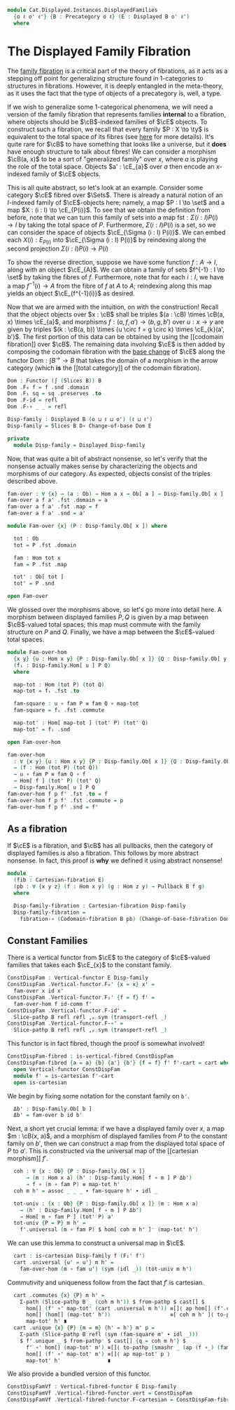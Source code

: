 <!--
```agda
open import Cat.Displayed.Instances.Pullback
open import Cat.Displayed.Instances.Slice
open import Cat.Displayed.Composition
open import Cat.Displayed.Cartesian
open import Cat.Displayed.Functor
open import Cat.Diagram.Pullback
open import Cat.Displayed.Total
open import Cat.Instances.Slice
open import Cat.Displayed.Base
open import Cat.Prelude

import Cat.Displayed.Reasoning
import Cat.Reasoning
```
-->

```agda
module Cat.Displayed.Instances.DisplayedFamilies
  {o ℓ o' ℓ'} {B : Precategory o ℓ} (E : Displayed B o' ℓ')
  where
```

<!--
```agda
open Cat.Reasoning B
open Displayed E
open Cat.Displayed.Reasoning E
open Functor

open Total-hom
open /-Obj
open Slice-hom
```
-->

# The Displayed Family Fibration

The [family fibration] is a critical part of the theory of fibrations,
as it acts as a stepping off point for generalizing structure found
in 1-categories to structures in fibrations. However, it is deeply
entangled in the meta-theory, as it uses the fact that the type of
objects of a precategory is, well, a type.

[family fibration]: Cat.Displayed.Instances.Family.html

If we wish to generalize some 1-categorical phenomena, we will need
a version of the family fibration that represents families
**internal** to a fibration, where objects should be $\cB$-indexed
families of $\cE$ objects. To construct such a fibration, we recall
that every family $P : X \to \ty$ is equivalent to the total space
of its fibres (see [here] for more details). It's quite rare for
$\cB$ to have something that looks like a universe, but it **does**
have enough structure to talk about fibres! We can consider a morphism
$\cB(a, x)$ to be a sort of "generalized family" over $x$, where $a$ is
playing the role of the total space. Objects $a' : \cE_{a}$ over $a$
then encode an $x$-indexed family of $\cE$ objects.

[here]: 1Lab.Univalence.html#object-classifiers

This is all quite abstract, so let's look at an example. Consider
some category $\cE$ fibred over $\Sets$. There is already a natural notion
of an $I$-indexed family of $\cE$-objects here; namely, a map
$P : I \to \set$ and a map $X : (i : I) \to \cE_{P(i)}$.
To see that we obtain the definition from before, note that we can turn
this family of sets into a map $\mathrm{fst} : \Sigma (i : I) P(i) \to I$ by
taking the total space of $P$. Furthermore, $\Sigma (i : I) P(i)$
is a set, so we can consider the space of objects $\cE_{\Sigma (i : I) P(i)}$.
We can embed each $X(i) : E_{P(i)}$ into $\cE_{\Sigma (i : I) P(i)}$
by reindexing along the second projection $\Sigma (i : I) P(i) \to P(i)$

To show the reverse direction, suppose we have some function $f : A \to I$,
along with an object $\cE_{A}$. We can obtain a family of sets $f^{-1} : I \to \set$
by taking the fibres of $f$. Furthermore, note that for each $i : I$, we
have a map $f^{-1}(i) \to A$ from the fibre of $f$ at $A$ to $A$; reindexing
along this map yields an object $\cE_{f^{-1}(i)}$ as desired.

Now that we are armed with the intuition, on with the construction!
Recall that the object objects over $x : \cB$ shall be triples
$(a : \cB) \times \cB(a, x) \times \cE_{a}$, and morphisms
$f : (a, f, a') \to (b, g, b')$ over $u : x \to y$ are given by triples
$(k : \cB(a, b)) \times (u \circ f = g \circ k) \times \cE_{k}(a', b')$.
The first portion of this data can be obtained by using the
[[codomain fibration]] over $\cB$. The remaining data involving $\cE$ is
then added by composing the codomain fibration with the [base change]
of $\cE$ along the functor $\mathrm{Dom} : \int B^{\to} \to B$ that
takes the domain of a morphism in the arrow category (which **is** the
[[total category]] of the codomain fibration).

[base change]: Cat.Displayed.Instances.Pullback.html

```agda
Dom : Functor (∫ (Slices B)) B
Dom .F₀ f = f .snd .domain
Dom .F₁ sq = sq .preserves .to
Dom .F-id = refl
Dom .F-∘ _ _ = refl

Disp-family : Displayed B (o ⊔ ℓ ⊔ o') (ℓ ⊔ ℓ')
Disp-family = Slices B D∘ Change-of-base Dom E

private
  module Disp-family = Displayed Disp-family
```

Now, that was quite a bit of abstract nonsense, so let's verify that
the nonsense actually makes sense by characterizing the objects and
morphisms of our category. As expected, objects consist of the triples
described above.

```agda
fam-over : ∀ {x} → (a : Ob) → Hom a x → Ob[ a ] → Disp-family.Ob[ x ]
fam-over a f a' .fst .domain = a
fam-over a f a' .fst .map = f
fam-over a f a' .snd = a'

module Fam-over {x} (P : Disp-family.Ob[ x ]) where

  tot : Ob
  tot = P .fst .domain

  fam : Hom tot x
  fam = P .fst .map

  tot' : Ob[ tot ]
  tot' = P .snd

open Fam-over
```

We glossed over the morphisms above, so let's go more into detail here.
A morphism between displayed families $P, Q$ is given by a map between
$\cB$-valued total spaces; this map must commute with the family structure
on $P$ and $Q$. Finally, we have a map between the $\cE$-valued total
spaces.

```agda
module Fam-over-hom
  {x y} {u : Hom x y} {P : Disp-family.Ob[ x ]} {Q : Disp-family.Ob[ y ]}
  (fᵢ : Disp-family.Hom[ u ] P Q)
  where

  map-tot : Hom (tot P) (tot Q)
  map-tot = fᵢ .fst .to

  fam-square : u ∘ fam P ≡ fam Q ∘ map-tot
  fam-square = fᵢ .fst .commute

  map-tot' : Hom[ map-tot ] (tot' P) (tot' Q)
  map-tot' = fᵢ .snd

open Fam-over-hom

fam-over-hom
  : ∀ {x y} {u : Hom x y} {P : Disp-family.Ob[ x ]} {Q : Disp-family.Ob[ y ]}
  → (f : Hom (tot P) (tot Q))
  → u ∘ fam P ≡ fam Q ∘ f
  → Hom[ f ] (tot' P) (tot' Q)
  → Disp-family.Hom[ u ] P Q
fam-over-hom f p f' .fst .to = f
fam-over-hom f p f' .fst .commute = p
fam-over-hom f p f' .snd = f'
```

## As a fibration

If $\cE$ is a fibration, and $\cB$ has all pullbacks, then the category of displayed
families is also a fibration. This follows by more abstract nonsense. In fact, this
proof is **why** we defined it using abstract nonsense!

```agda
module _
  (fib : Cartesian-fibration E)
  (pb : ∀ {x y z} (f : Hom x y) (g : Hom z y) → Pullback B f g)
  where

  Disp-family-fibration : Cartesian-fibration Disp-family
  Disp-family-fibration =
    fibration-∘ (Codomain-fibration B pb) (Change-of-base-fibration Dom E fib)
```

## Constant Families

There is a vertical functor from $\cE$ to the category of $\cE$-valued
families that takes each $\cE_{x}$ to the constant family.

```agda
ConstDispFam : Vertical-functor E Disp-family
ConstDispFam .Vertical-functor.F₀' {x = x} x' =
  fam-over x id x'
ConstDispFam .Vertical-functor.F₁' {f = f} f' =
  fam-over-hom f id-comm f'
ConstDispFam .Vertical-functor.F-id' =
  Slice-pathp B refl refl ,ₚ sym (transport-refl _)
ConstDispFam .Vertical-functor.F-∘' =
  Slice-pathp B refl refl ,ₚ sym (transport-refl _)
```

This functor is in fact fibred, though the proof is somewhat involved!

```agda
ConstDispFam-fibred : is-vertical-fibred ConstDispFam
ConstDispFam-fibred {a = a} {b} {a'} {b'} {f = f} f' f'-cart = cart where
  open Vertical-functor ConstDispFam
  module f' = is-cartesian f'-cart
  open is-cartesian
```

We begin by fixing some notation for the constant family on `b'`.

```agda
  Δb' : Disp-family.Ob[ b ]
  Δb' = fam-over b id b'
```

Next, a short yet crucial lemma: if we have a displayed family
over $x$, a map $m : \cB(x, a)$, and a morphism of displayed families
from $P$ to the constant family on $b'$, then we can construct a map
from the displayed total space of $P$ to $a'$. This is constructed via
the universal map of the [[cartesian morphism]] $f'$.

```agda
  coh : ∀ {x : Ob} {P : Disp-family.Ob[ x ]}
      → (m : Hom x a) (h' : Disp-family.Hom[ f ∘ m ] P Δb')
      → f ∘ (m ∘ fam P) ≡ map-tot h'
  coh m h' = assoc _ _ _ ∙ fam-square h' ∙ idl _

  tot-univ : {x : Ob} {P : Disp-family.Ob[ x ]} (m : Hom x a)
    → (h' : Disp-family.Hom[ f ∘ m ] P Δb')
    → Hom[ m ∘ fam P ] (tot' P) a'
  tot-univ {P = P} m h' =
    f'.universal (m ∘ fam P) $ hom[ coh m h' ]⁻ (map-tot' h')
```

We can use this lemma to construct a universal map in $\cE$.

```agda
  cart : is-cartesian Disp-family f (F₁' f')
  cart .universal {u' = u'} m h' =
    fam-over-hom (m ∘ fam u') (sym (idl _)) (tot-univ m h')
```

Commutivity and uniqueness follow from the fact that $f'$ is cartesian.

```agda
  cart .commutes {x} {P} m h' =
    Σ-path (Slice-pathp B _ (coh m h')) $ from-pathp $ cast[] $
      hom[] (f' ∘' map-tot' (cart .universal m h')) ≡[]⟨ ap hom[] (f'.commutes _ _) ⟩
      hom[] (hom[] (map-tot' h'))                   ≡[ coh m h' ]⟨ to-pathp⁻ (hom[]-∙ _ _ ∙ reindex _ _) ⟩
      map-tot' h' ∎
  cart .unique {x} {P} {m = m} {h' = h'} m' p =
    Σ-path (Slice-pathp B refl (sym (fam-square m' ∙ idl _)))
    $ f'.unique _ $ from-pathp⁻ $ cast[] {q = coh m h'} $
      f' ∘' hom[] (map-tot' m') ≡[]⟨ to-pathp (smashr _ (ap (f ∘_) (fam-square m' ∙ idl _)) ∙ reindex _ _) ⟩
      hom[] (f' ∘' map-tot' m') ≡[]⟨ ap map-tot' p ⟩
      map-tot' h'               ∎
```

We also provide a bundled version of this functor.

```agda
ConstDispFamVf : Vertical-fibred-functor E Disp-family
ConstDispFamVf .Vertical-fibred-functor.vert = ConstDispFam
ConstDispFamVf .Vertical-fibred-functor.F-cartesian = ConstDispFam-fibred
```
